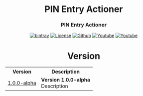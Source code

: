 <h1 align="center">PIN Entry Actioner</h1>
<h3 align="center">PIN Entry Actioner</h3>

<p align="center">
  <a href="https://jitpack.io/#algokelvin-373/PinEntryController"><img alt="bintray" src="https://jitpack.io/v/algokelvin-373/PinEntryController.svg"></a>
  <a href="LICENSE"><img alt="License" src="https://img.shields.io/github/license/algokelvin-373/PinEntryController"></a>
  <a href="https://github.com/algokelvin-373"><img alt="Github" src="https://img.shields.io/github/followers/algokelvin-373?label=follow&style=social"></a>
  <a href="https://www.youtube.com/c/AlgoKelvin373/"><img alt="Youtube" src="https://img.shields.io/youtube/channel/views/UCpSHZFRx64xWwXYbWbyXxfw?style=social"></a>
  <a href="https://www.youtube.com/c/AlgoKelvin373/"><img alt="Youtube" src="https://img.shields.io/youtube/channel/subscribers/UCpSHZFRx64xWwXYbWbyXxfw?style=social"></a>
</p>

<h1 align="center">Version</h1>
<table align="center">
  <tr>
    <th>Version</th>
    <th>Description</th>
  </tr>
  <tr>
    <td><a href="https://github.com/algokelvin-373/PinEntryController/blob/master/pinentrycontroller/release/algokelvin-pinentry-controller.jar">1.0.0-alpha</a></td>
    <td>
      <b>Version 1.0.0-alpha</b><br>
      Description
    </td>
  </tr>
</table>
